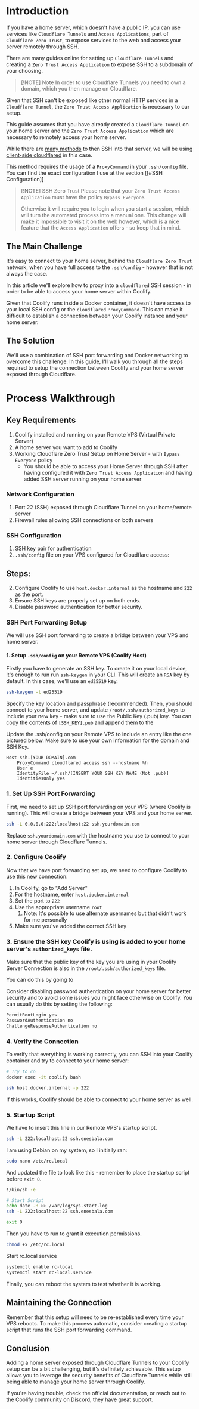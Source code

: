 # Introduction

If you have a home server, which doesn't have a public IP, you can use services like `Cloudflare Tunnels` and `Access Applications`, part of `Cloudflare Zero Trust`, to expose services to the web and access your server remotely through SSH.

There are many guides online for setting up `Cloudflare Tunnels` and creating a `Zero Trust Access Application` to expose SSH to a subdomain of your choosing.

> [!NOTE] Note
> In order to use Cloudflare Tunnels you need to own a domain, which you then manage on Cloudflare.

 Given that SSH can't be exposed like other normal HTTP services in a `Cloudflare Tunnel`, the `Zero Trust Access Application` is necessary to our setup.

This guide assumes that you have already created a `Cloudflare Tunnel` on your home server and the `Zero Trust Access Application` which are necessary to remotely access your home server.

While there are [many methods](https://developers.cloudflare.com/cloudflare-one/connections/connect-networks/use-cases/ssh/) to then SSH into that server, we will be using [client-side cloudflared](https://developers.cloudflare.com/cloudflare-one/connections/connect-networks/use-cases/ssh/ssh-cloudflared-authentication/) in this case. 

This method requires the usage of a `ProxyCommand` in your `.ssh/config` file. You can find the exact configuration I use at the section [[#SSH Configuration]]

> [!NOTE] SSH Zero Trust
> Please note that your `Zero Trust Access Application` must have the policy `Bypass Everyone`. 
> 
> Otherwise it will require you to login when you start a session, which will turn the automated process into a manual one. This change will make it impossible to visit it on the web however, which is a nice feature that the `Access Application` offers - so keep that in mind.


## The Main Challenge

It's easy to connect to your home server, behind the `Cloudflare Zero Trust` network, when you have full access to the `.ssh/config` - however that is not always the case. 

In this article we'll explore how to proxy into a `cloudflared` SSH session - in order to be able to access your home server within Coolify.

Given that Coolify runs inside a Docker container, it doesn't have access to your local SSH config or the `cloudflared` `ProxyCommand`. This can make it difficult to establish a connection between your Coolify instance and your home server.

## The Solution

We'll use a combination of SSH port forwarding and Docker networking to overcome this challenge. In this guide, I'll walk you through all the steps required to setup the connection between Coolify and your home server exposed through Cloudflare.


# Process Walkthrough

## Key Requirements

1. Coolify installed and running on your Remote VPS (Virtual Private Server)
2. A home server you want to add to Coolify
3. Working Cloudflare Zero Trust Setup on Home Server - with  `Bypass Everyone` policy 
	- You should be able to access your Home Server through SSH after having configured it with `Zero Trust Access Application` and having added SSH server running on your home server

### Network Configuration

1. Port 22 (SSH) exposed through Cloudflare Tunnel on your home/remote server
2. Firewall rules allowing SSH connections on both servers

### SSH Configuration

1. SSH key pair for authentication
2. `.ssh/config` file on your VPS configured for Cloudflare access:

## Steps:

2. Configure Coolify to use `host.docker.internal` as the hostname and `222` as the port.
3. Ensure SSH keys are properly set up on both ends.
4. Disable password authentication for better security.


### SSH Port Forwarding Setup
We will use SSH port forwarding to create a bridge between your VPS and home server.
#### 1. Setup `.ssh/config` on your Remote VPS (Coolify Host) 

Firstly you have to generate an SSH key. To create it on your local device, it's enough to run  run `ssh-keygen` in your CLI. This will create an `RSA` key by default. In this case, we'll use an `ed25519` key.

```bash
ssh-keygen -t ed25519
```

Specify the key location and passphrase (recommended). Then, you should connect to your home server, and update `/root/.ssh/authorized_keys` to include your new key - make sure to use the Public Key (.pub) key. You can copy the contents of `[SSH_KEY].pub` and append them to the  



Update the .ssh/config on your Remote VPS to include an entry like the one pictured below. Make sure to use your own information for the domain and SSH Key.

```
Host ssh.[YOUR DOMAIN].com
	ProxyCommand cloudflared access ssh --hostname %h
	User e
	IdentityFile ~/.ssh/[INSERT YOUR SSH KEY NAME (Not .pub)]
	IdentitiesOnly yes
```


### 1. Set Up SSH Port Forwarding

First, we need to set up SSH port forwarding on your VPS (where Coolify is running). This will create a bridge between your VPS and your home server.

```bash
ssh -L 0.0.0.0:222:localhost:22 ssh.yourdomain.com
```

Replace `ssh.yourdomain.com` with the hostname you use to connect to your home server through Cloudflare Tunnels.

### 2. Configure Coolify

Now that we have port forwarding set up, we need to configure Coolify to use this new connection:

1. In Coolify, go to "Add Server"
2. For the hostname, enter `host.docker.internal`
3. Set the port to `222`
4. Use the appropriate username  `root` 
	1. Note: It's possible to use alternate usernames but that didn't work for me personally
5. Make sure you've added the correct SSH key

### 3. Ensure the SSH key Coolify is using is added to your home server's `authorized_keys` file.

Make sure that the public key of the key you are using in your Coolify Server Connection is also in the `/root/.ssh/authorized_keys` file.

You can do this by going to 

Consider disabling password authentication on your home server for better security and to avoid some issues you might face otherwise on Coolify. You can usually do this by setting the following:

```bash
PermitRootLogin yes
PasswordAuthentication no
ChallengeResponseAuthentication no
```

### 4. Verify the Connection

To verify that everything is working correctly, you can SSH into your Coolify container and try to connect to your home server:

```bash
# Try to co
docker exec -it coolify bash

ssh host.docker.internal -p 222
```

If this works, Coolify should be able to connect to your home server as well.


### 5. Startup Script
We have to insert this line in our Remote VPS's startup script.

```bash
ssh -L 222:localhost:22 ssh.enesbala.com
```

I am using Debian on my system, so I initially ran:

```bash
sudo nano /etc/rc.local
```

And updated the file to look like this - remember to place the startup script before `exit 0`.

```bash
!/bin/sh -e

# Start Script
echo date -R >> /var/log/sys-start.log
ssh -L 222:localhost:22 ssh.enesbala.com

exit 0

```

Then you have to run to grant it execution permissions.

```bash
chmod +x /etc/rc.local
```

Start rc.local service

```bash
systemctl enable rc-local  
systemctl start rc-local.service
```

Finally, you can reboot the system to test whether it is working.


## Maintaining the Connection

Remember that this setup will need to be re-established every time your VPS reboots. To make this process automatic, consider creating a startup script that runs the SSH port forwarding command.

## Conclusion

Adding a home server exposed through Cloudflare Tunnels to your Coolify setup can be a bit challenging, but it's definitely achievable. This setup allows you to leverage the security benefits of Cloudflare Tunnels while still being able to manage your home server through Coolify.

If you're having trouble, check the official documentation, or reach out to the Coolify community on Discord, they have great support.

